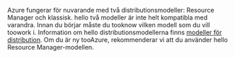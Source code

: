 Azure fungerar för nuvarande med två distributionsmodeller: Resource Manager och klassisk. hello två modeller är inte helt kompatibla med varandra. Innan du börjar måste du tooknow vilken modell som du vill toowork i. Information om hello distributionsmodellerna finns [modeller för distribution](../articles/resource-manager-deployment-model.md). Om du är ny tooAzure, rekommenderar vi att du använder hello Resource Manager-modellen.
